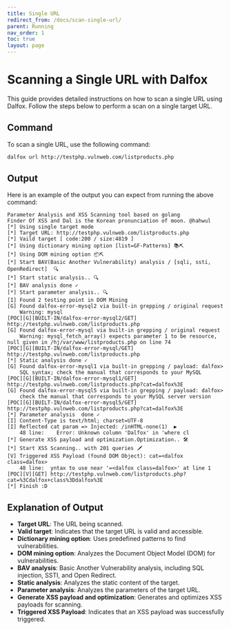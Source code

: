 ```yaml
---
title: Single URL
redirect_from: /docs/scan-single-url/
parent: Running
nav_order: 1
toc: true
layout: page
---
```


# Scanning a Single URL with Dalfox

This guide provides detailed instructions on how to scan a single URL using Dalfox. Follow the steps below to perform a scan on a single target URL.

## Command

To scan a single URL, use the following command:

```bash
dalfox url http://testphp.vulnweb.com/listproducts.php
```

## Output

Here is an example of the output you can expect from running the above command:

```
Parameter Analysis and XSS Scanning tool based on golang
Finder Of XSS and Dal is the Korean pronunciation of moon. @hahwul
[*] Using single target mode
[*] Target URL: http://testphp.vulnweb.com/listproducts.php
[*] Vaild target [ code:200 / size:4819 ]
[*] Using dictionary mining option [list=GF-Patterns] 📚⛏
[*] Using DOM mining option 📦⛏
[*] Start BAV(Basic Another Vulnerability) analysis / [sqli, ssti, OpenRedirect]  🔍
[*] Start static analysis.. 🔍
[*] BAV analysis done ✓
[*] Start parameter analysis.. 🔍
[I] Found 2 testing point in DOM Mining
[G] Found dalfox-error-mysql2 via built-in grepping / original request
    Warning: mysql
[POC][G][BUILT-IN/dalfox-error-mysql2/GET] http://testphp.vulnweb.com/listproducts.php
[G] Found dalfox-error-mysql via built-in grepping / original request
    Warning: mysql_fetch_array() expects parameter 1 to be resource, null given in /hj/var/www/listproducts.php on line 74
[POC][G][BUILT-IN/dalfox-error-mysql/GET] http://testphp.vulnweb.com/listproducts.php
[*] Static analysis done ✓
[G] Found dalfox-error-mysql1 via built-in grepping / payload: dalfox>
    SQL syntax; check the manual that corresponds to your MySQL
[POC][G][BUILT-IN/dalfox-error-mysql1/GET] http://testphp.vulnweb.com/listproducts.php?cat=dalfox%3E
[G] Found dalfox-error-mysql5 via built-in grepping / payload: dalfox>
    check the manual that corresponds to your MySQL server version
[POC][G][BUILT-IN/dalfox-error-mysql5/GET] http://testphp.vulnweb.com/listproducts.php?cat=dalfox%3E
[*] Parameter analysis  done ✓
[I] Content-Type is text/html; charset=UTF-8
[I] Reflected cat param => Injected: /inHTML-none(1)  ▶
    48 line:  	Error: Unknown column 'Dalfox' in 'where cl
[*] Generate XSS payload and optimization.Optimization.. 🛠
[*] Start XSS Scanning.. with 201 queries 🗡
[V] Triggered XSS Payload (found DOM Object): cat=<dalfox class=dalfox>
    48 line:  yntax to use near '=<dalfox class=dalfox>' at line 1
[POC][V][GET] http://testphp.vulnweb.com/listproducts.php?cat=%3Cdalfox+class%3Ddalfox%3E
[*] Finish :D
```

## Explanation of Output

- **Target URL**: The URL being scanned.
- **Valid target**: Indicates that the target URL is valid and accessible.
- **Dictionary mining option**: Uses predefined patterns to find vulnerabilities.
- **DOM mining option**: Analyzes the Document Object Model (DOM) for vulnerabilities.
- **BAV analysis**: Basic Another Vulnerability analysis, including SQL injection, SSTI, and Open Redirect.
- **Static analysis**: Analyzes the static content of the target.
- **Parameter analysis**: Analyzes the parameters of the target URL.
- **Generate XSS payload and optimization**: Generates and optimizes XSS payloads for scanning.
- **Triggered XSS Payload**: Indicates that an XSS payload was successfully triggered.
